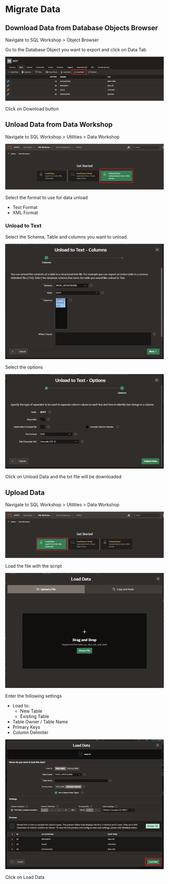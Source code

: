 # Migrate Data

## Download Data from Database Objects Browser

Navigate to SQL Workshop > Object Browser

Go to the Database Object you want to export and click on Data Tab

![Download Data](images/data_download.png)

Click on Download button

## Unload Data from Data Workshop

Navigate to SQL Workshop > Utilities > Data Workshop

![Unload Data](images/unload_data.png)

Select the format to use for data unload

- Text Format
- XML Format

### Unload to Text

Select the Schema, Table and columns you want to unload.

![Unload Data Columns](images/upload_data_columns.png)

Select the options

![Unload Data Options](images/unload_data_options.png)

Click on Unload Data and the txt file will be downloaded

## Upload Data

Navigate to SQL Workshop > Utilities > Data Workshop

![Load Data](images/load_data.png)

Load the file with the script

![Load Data File](images/load_data_file.png)

Enter the following settings

- Load to:
  - New Table
  - Existing Table
- Table Owner / Table Name
- Primary Keys
- Column Delimiter

![Load Data Settings](images/load_data_settings.png)

Click on Load Data

